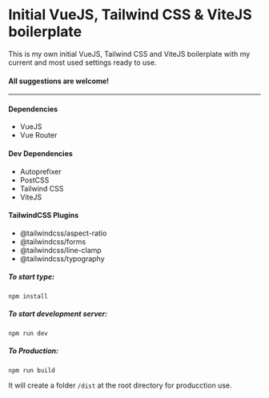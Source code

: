 # Initial VueJS, Tailwind CSS & ViteJS boilerplate

This is my own initial VueJS, Tailwind CSS and ViteJS boilerplate with my current and most used settings ready to use.

#### All suggestions are welcome!

------

#### Dependencies

* VueJS
* Vue Router



#### Dev Dependencies

* Autoprefixer
* PostCSS
* Tailwind CSS
* ViteJS



#### TailwindCSS Plugins

* @tailwindcss/aspect-ratio
* @tailwindcss/forms
* @tailwindcss/line-clamp
* @tailwindcss/typography



##### To start type:

`npm install`



##### To start development server:

`npm run dev`



##### To Production:

`npm run build`

It will create a folder ``/dist`` at the root directory for producction use.
